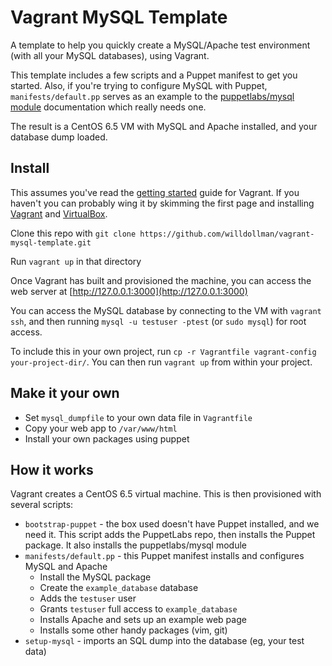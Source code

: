 # Vagrant MySQL Template

A template to help you quickly create a MySQL/Apache test environment (with all your MySQL databases), using Vagrant.

This template includes a few scripts and a Puppet manifest to get you started. 
Also, if you're trying to configure MySQL with Puppet, `manifests/default.pp` serves as an example to the [puppetlabs/mysql module](https://forge.puppetlabs.com/puppetlabs/mysql) documentation which really needs one.

The result is a CentOS 6.5 VM with MySQL and Apache installed, and your database dump loaded.

## Install

This assumes you've read the [getting started][vagrant-gettingstarted] guide for Vagrant. If you haven't you can probably wing it by skimming the first page and installing [Vagrant][vagrant] and [VirtualBox][virtualbox].

[vagrant-gettingstarted]: http://docs.vagrantup.com/v2/getting-started/
[vagrant]: http://www.vagrantup.com
[virtualbox]: https://www.virtualbox.org

Clone this repo with `git clone https://github.com/willdollman/vagrant-mysql-template.git`

Run `vagrant up` in that directory

Once Vagrant has built and provisioned the machine, you can access the web server at [http://127.0.0.1:3000](http://127.0.0.1:3000)

You can access the MySQL database by connecting to the VM with `vagrant ssh`, and then running `mysql -u testuser -ptest` (or `sudo mysql`) for root access.

To include this in your own project, run `cp -r Vagrantfile vagrant-config your-project-dir/`. You can then run `vagrant up` from within your project.

## Make it your own

- Set `mysql_dumpfile` to your own data file in `Vagrantfile`
- Copy your web app to `/var/www/html`
- Install your own packages using puppet

## How it works

Vagrant creates a CentOS 6.5 virtual machine. This is then provisioned with several scripts:

- `bootstrap-puppet` - the box used doesn't have Puppet installed, and we need it. This script adds the PuppetLabs repo, then installs the Puppet package. It also installs the puppetlabs/mysql module
- `manifests/default.pp` - this Puppet manifest installs and configures MySQL and Apache
	- Install the MySQL package
	- Create the `example_database` database
	- Adds the `testuser` user
	- Grants `testuser` full access to `example_database`
	- Installs Apache and sets up an example web page
	- Installs some other handy packages (vim, git)
- `setup-mysql` - imports an SQL dump into the database (eg, your test data)
